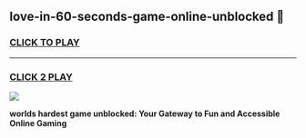 
## love-in-60-seconds-game-online-unblocked 👋
<h3>
<a href="https://premium.freeplayer.one?title=love-in-60-seconds-game-online-unblocked&ref=14F">CLICK TO PLAY</a></h3>
<hr>

<h3>
<a href="https://premium.freeplayer.one?title=love-in-60-seconds-game-online-unblocked&ref=14F">CLICK 2 PLAY</a>
  
</h3>

<a href="https://premium.freeplayer.one?title=love-in-60-seconds-game-online-unblocked&ref=12F/"><img src="https://clearcache.store/games.png"></a>


**worlds hardest game unblocked: Your Gateway to Fun and Accessible Online Gaming**
